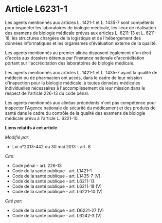 # Article L6231-1

Les agents mentionnés aux articles L. 1421-1 et L. 1435-7 sont compétents pour inspecter les laboratoires de biologie
médicale, les lieux de réalisation des examens de biologie médicale prévus aux articles L. 6211-13 et L. 6211-18, les
structures chargées de la logistique et de l'hébergement des données informatiques et les organismes d'évaluation externe de
la qualité. 

Les agents mentionnés au premier alinéa disposent également d'un droit d'accès aux dossiers détenus par l'instance nationale
d'accréditation portant sur l'accréditation des laboratoires de biologie médicale. 

Les agents mentionnés aux articles L. 1421-1 et L. 1435-7 ayant la qualité de médecin ou de pharmacien ont accès, dans le
cadre de leur mission d'inspection pour la biologie médicale, à toutes données médicales individuelles nécessaires à
l'accomplissement de leur mission dans le respect de l'article 226-13 du code pénal. 

Les agents mentionnés aux alinéas précédents n'ont pas compétence pour inspecter l'Agence nationale de sécurité du médicament
et des produits de santé dans le cadre du contrôle de la qualité des examens de biologie médicale prévu à l'article L.
6221-10.

**Liens relatifs à cet article**

_Modifié par_:

  - Loi n°2013-442 du 30 mai 2013 - art. 8

_Cite_:

  - Code pénal - art. 226-13
  - Code de la santé publique - art. L1421-1
  - Code de la santé publique - art. L1435-7 (V)
  - Code de la santé publique - art. L6211-13
  - Code de la santé publique - art. L6211-18 (V)
  - Code de la santé publique - art. L6221-10 (V)

_Cité par_:

  - Code de la santé publique - art. D6221-27 (V)
  - Code de la santé publique - art. L6242-3 (V)
